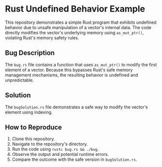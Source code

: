 # Rust Undefined Behavior Example

This repository demonstrates a simple Rust program that exhibits undefined behavior due to unsafe manipulation of a vector's internal data. The code directly modifies the vector's underlying memory using `as_mut_ptr()`, violating Rust's memory safety rules.

## Bug Description
The `bug.rs` file contains a function that uses `as_mut_ptr()` to modify the first element of a vector.  Because this bypasses Rust's safe memory management mechanisms, the resulting behavior is undefined and unpredictable.

## Solution
The `bugSolution.rs` file demonstrates a safe way to modify the vector's element using indexing.

## How to Reproduce
1. Clone this repository.
2. Navigate to the repository's directory.
3. Run the code using `rustc bug.rs && ./bug`.
4. Observe the output and potential runtime errors.
5. Compare the outcome with the safe version in `bugSolution.rs`.
